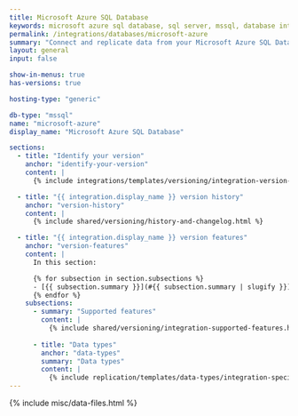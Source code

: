 ```yaml
---
title: Microsoft Azure SQL Database
keywords: microsoft azure sql database, sql server, mssql, database integration, etl mssql, mssql etl, sql server etl
permalink: /integrations/databases/microsoft-azure
summary: "Connect and replicate data from your Microsoft Azure SQL Database using Stitch's Microsoft Azure integration."
layout: general
input: false

show-in-menus: true
has-versions: true

hosting-type: "generic"

db-type: "mssql"
name: "microsoft-azure"
display_name: "Microsoft Azure SQL Database"

sections:
  - title: "Identify your version"
    anchor: "identify-your-version"
    content: |
      {% include integrations/templates/versioning/integration-version-tiles.html %}

  - title: "{{ integration.display_name }} version history"
    anchor: "version-history"
    content: |
      {% include shared/versioning/history-and-changelog.html %}

  - title: "{{ integration.display_name }} version features"
    anchor: "version-features"
    content: |
      In this section:

      {% for subsection in section.subsections %}
      - [{{ subsection.summary }}](#{{ subsection.summary | slugify }})
      {% endfor %}
    subsections:
      - summary: "Supported features"
        content: |
          {% include shared/versioning/integration-supported-features.html type="version-comparison" feature-type="databases" %}
      
      - title: "Data types"
        anchor: "data-types"
        summary: "Data types"
        content: |
          {% include replication/templates/data-types/integration-specific-data-types.html version="1.0" specific-types=true display-intro=true %}
---
```

{% include misc/data-files.html %}